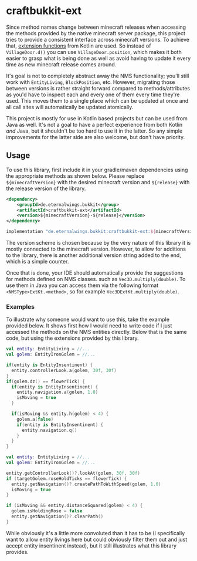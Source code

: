 # craftbukkit-ext

Since method names change between minecraft releases when accessing the methods provided by the native minecraft server package, 
this project tries to provide a consistent interface across minecraft versions. To achieve that, [extension functions](https://kotlinlang.org/docs/reference/extensions.html) 
from Kotlin are used. So instead of `VillageDoor.d()` you can use `VillageDoor.position`, which makes it both easier to grasp 
what is being done as well as avoid having to update it every time as new minecraft release comes around.

It's goal is not to completely abstract away the NMS functionality; you'll still work with `EntityLiving`, `BlockPosition`, etc.
However, migrating those between versions is rather straight forward compared to methods/attributes as you'd have to inspect each
and every one of them every time they're used. This moves them to a single place which can be updated at once and all call sites
will automatically be updated atomically.

This project is mostly for use in Kotlin based projects but can be used from Java as well. It's not a goal to have a perfect
experience from both Kotlin _and_ Java, but it shouldn't be too hard to use it in the latter. So any simple improvements for the
latter side are also welcome, but don't have priority.

## Usage

To use this library, first include it in your gradle/maven dependencies using the appropriate methods as shown below. Please replace
`${minecraftVersion}` with the desired minecraft version and `${release}` with the release version of the library.

```xml
<dependency>
	<groupId>de.eternalwings.bukkit</group>
	<artifactId>craftbukkit-ext</artifactId>
	<version>${minecraftVersion}-${release}</version>
</dependency>
```

```groovy
implementation "de.eternalwings.bukkit:craftbukkit-ext:${minecraftVersion}-${release}"
```

The version scheme is chosen because by the very nature of this library it is mostly connected to the minecraft version. However,
to allow for additions to the library, there is another additional version string added to the end, which is a simple counter.

Once that is done, your IDE should automatically provide the suggestions for methods defined on NMS classes. such as 
`Vec3D.multiply(double)`. To use them in Java you can access them via the following format `<NMSType>ExtKt.<method>`,
so for example `Vec3DExtKt.multiply(double)`.

### Examples

To illustrate why someone would want to use this, take the example provided below. It shows first how I would need to write code
if I just accessed the methods on the NMS entities directly. Below that is the same code, but using the extensions provided by 
this library.

```kotlin
val entity: EntityLiving = //...
val golem: EntityIronGolem = //...

if(entity is EntityInsentinent) {
  entity.controllerLook.a(golem, 30f, 30f)
}
if(golem.dz() == flowerTick) {
  if(entity is EntityInsentinent) {
    entity.navigation.a(golem, 1.0)
    isMoving = true
  }

  if(isMoving && entity.h(golem) < 4) {
    golem.a(false)
    if(entity is EntityInsentinent) {
      entity.navigation.q()
    }
  }
}
```

```kotlin
val entity: EntityLiving = //...
val golem: EntityIronGolem = //...

entity.getControllerLook()?.lookAt(golem, 30f, 30f)
if (targetGolem.roseHoldTicks == flowerTick) {
  entity.getNavigation()?.createPathToWithSpeed(golem, 1.0)
  isMoving = true
}

if (isMoving && entity.distanceSquared(golem) < 4) {
  golem.isHoldingRose = false
  entity.getNavigation()?.clearPath()
}
```

While obviously it's a little more convoluted than it has to be (I specifically want to allow entity livings here but could 
obviously filter them out and just accept entity insentinent instead), but it still illustrates what this library provides.

